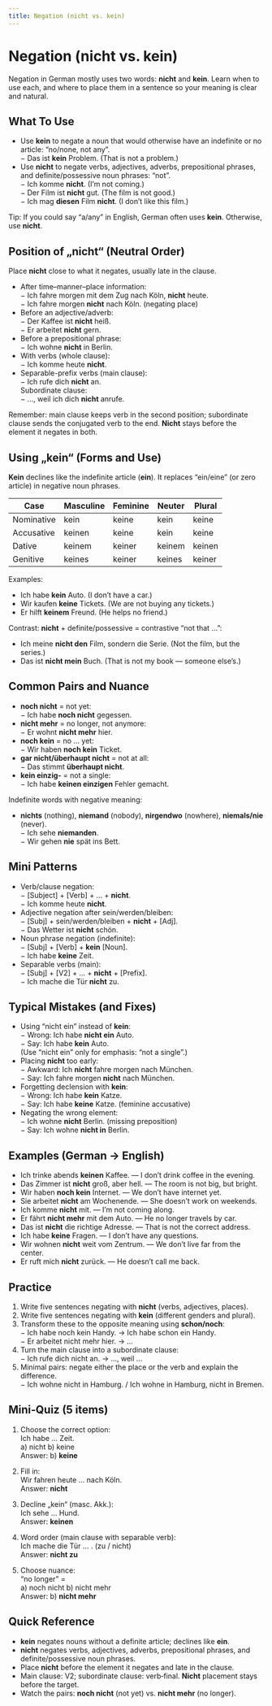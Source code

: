 ```yaml
---
title: Negation (nicht vs. kein)
---
```


# Negation (nicht vs. kein)

Negation in German mostly uses two words: **nicht** and **kein**. Learn when to use each, and where to place them in a sentence so your meaning is clear and natural.

## What To Use

- Use **kein** to negate a noun that would otherwise have an indefinite or no article: “no/none, not any”.  
  − Das ist **kein** Problem. (That is not a problem.)
- Use **nicht** to negate verbs, adjectives, adverbs, prepositional phrases, and definite/possessive noun phrases: “not”.  
  − Ich komme **nicht**. (I’m not coming.)  
  − Der Film ist **nicht** gut. (The film is not good.)  
  − Ich mag **diesen** Film **nicht**. (I don’t like this film.)

Tip: If you could say “a/any” in English, German often uses **kein**. Otherwise, use **nicht**.

## Position of „nicht“ (Neutral Order)

Place **nicht** close to what it negates, usually late in the clause.

- After time–manner–place information:  
  − Ich fahre morgen mit dem Zug nach Köln, **nicht** heute.  
  − Ich fahre morgen **nicht** nach Köln. (negating place)
- Before an adjective/adverb:  
  − Der Kaffee ist **nicht** heiß.  
  − Er arbeitet **nicht** gern.
- Before a prepositional phrase:  
  − Ich wohne **nicht** in Berlin.
- With verbs (whole clause):  
  − Ich komme heute **nicht**.
- Separable-prefix verbs (main clause):  
  − Ich rufe dich **nicht** an.  
  Subordinate clause:  
  − …, weil ich dich **nicht** anrufe.

Remember: main clause keeps verb in the second position; subordinate clause sends the conjugated verb to the end. **Nicht** stays before the element it negates in both.

## Using „kein“ (Forms and Use)

**Kein** declines like the indefinite article (**ein**). It replaces “ein/eine” (or zero article) in negative noun phrases.

| Case       | Masculine | Feminine | Neuter | Plural |
|------------|-----------|----------|--------|--------|
| Nominative | kein      | keine    | kein   | keine  |
| Accusative | keinen    | keine    | kein   | keine  |
| Dative     | keinem    | keiner   | keinem | keinen |
| Genitive   | keines    | keiner   | keines | keiner |

Examples:

- Ich habe **kein** Auto. (I don’t have a car.)
- Wir kaufen **keine** Tickets. (We are not buying any tickets.)
- Er hilft **keinem** Freund. (He helps no friend.)

Contrast: **nicht** + definite/possessive = contrastive “not that …”:  
- Ich meine **nicht den** Film, sondern die Serie. (Not the film, but the series.)
- Das ist **nicht mein** Buch. (That is not my book — someone else’s.)

## Common Pairs and Nuance

- **noch nicht** = not yet:  
  − Ich habe **noch nicht** gegessen.  
- **nicht mehr** = no longer, not anymore:  
  − Er wohnt **nicht mehr** hier.  
- **noch kein** = no … yet:  
  − Wir haben **noch kein** Ticket.  
- **gar nicht/überhaupt nicht** = not at all:  
  − Das stimmt **überhaupt nicht**.  
- **kein einzig-** = not a single:  
  − Ich habe **keinen einzigen** Fehler gemacht.

Indefinite words with negative meaning:

- **nichts** (nothing), **niemand** (nobody), **nirgendwo** (nowhere), **niemals/nie** (never).  
  − Ich sehe **niemanden**.  
  − Wir gehen **nie** spät ins Bett.

## Mini Patterns

- Verb/clause negation:  
  − [Subject] + [Verb] + … + **nicht**.  
  − Ich komme heute **nicht**.
- Adjective negation after sein/werden/bleiben:  
  − [Subj] + sein/werden/bleiben + **nicht** + [Adj].  
  − Das Wetter ist **nicht** schön.
- Noun phrase negation (indefinite):  
  − [Subj] + [Verb] + **kein** [Noun].  
  − Ich habe **keine** Zeit.
- Separable verbs (main):  
  − [Subj] + [V2] + … + **nicht** + [Prefix].  
  − Ich mache die Tür **nicht** zu.

## Typical Mistakes (and Fixes)

- Using “nicht ein” instead of **kein**:  
  − Wrong: Ich habe **nicht ein** Auto.  
  − Say: Ich habe **kein** Auto.  
  (Use “nicht ein” only for emphasis: “not a single”.)
- Placing **nicht** too early:  
  − Awkward: Ich **nicht** fahre morgen nach München.  
  − Say: Ich fahre morgen **nicht** nach München.
- Forgetting declension with **kein**:  
  − Wrong: Ich habe **kein** Katze.  
  − Say: Ich habe **keine** Katze. (feminine accusative)
- Negating the wrong element:  
  − Ich wohne **nicht** Berlin. (missing preposition)  
  − Say: Ich wohne **nicht in** Berlin.

## Examples (German → English)

- Ich trinke abends **keinen** Kaffee. — I don’t drink coffee in the evening.
- Das Zimmer ist **nicht** groß, aber hell. — The room is not big, but bright.
- Wir haben **noch kein** Internet. — We don’t have internet yet.
- Sie arbeitet **nicht** am Wochenende. — She doesn’t work on weekends.
- Ich komme **nicht** mit. — I’m not coming along.
- Er fährt **nicht mehr** mit dem Auto. — He no longer travels by car.
- Das ist **nicht** die richtige Adresse. — That is not the correct address.
- Ich habe **keine** Fragen. — I don’t have any questions.
- Wir wohnen **nicht** weit vom Zentrum. — We don’t live far from the center.
- Er ruft mich **nicht** zurück. — He doesn’t call me back.

## Practice

1) Write five sentences negating with **nicht** (verbs, adjectives, places).  
2) Write five sentences negating with **kein** (different genders and plural).  
3) Transform these to the opposite meaning using **schon/noch**:  
   − Ich habe noch kein Handy. → Ich habe schon ein Handy.  
   − Er arbeitet nicht mehr hier. → …  
4) Turn the main clause into a subordinate clause:  
   − Ich rufe dich nicht an. → …, weil …  
5) Minimal pairs: negate either the place or the verb and explain the difference.  
   − Ich wohne nicht in Hamburg. / Ich wohne in Hamburg, nicht in Bremen.

## Mini‑Quiz (5 items)

1) Choose the correct option:  
   Ich habe … Zeit.  
   a) nicht  b) keine  
   Answer: b) **keine**

2) Fill in:  
   Wir fahren heute … nach Köln.  
   Answer: **nicht**

3) Decline „kein“ (masc. Akk.):  
   Ich sehe … Hund.  
   Answer: **keinen**

4) Word order (main clause with separable verb):  
   Ich mache die Tür … . (zu / nicht)  
   Answer: **nicht zu**

5) Choose nuance:  
   “no longer” =  
   a) noch nicht  b) nicht mehr  
   Answer: b) **nicht mehr**

## Quick Reference

- **kein** negates nouns without a definite article; declines like **ein**.  
- **nicht** negates verbs, adjectives, adverbs, prepositional phrases, and definite/possessive noun phrases.  
- Place **nicht** before the element it negates and late in the clause.  
- Main clause: V2; subordinate clause: verb‑final. **Nicht** placement stays before the target.  
- Watch the pairs: **noch nicht** (not yet) vs. **nicht mehr** (no longer).

